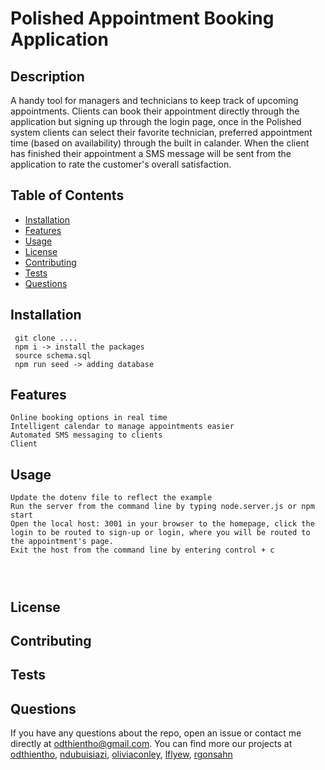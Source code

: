 # Polished Appointment Booking Application

## Description 
A handy tool for managers and technicians to keep track of upcoming appointments. Clients can book their appointment directly through the application but signing up through the login page, once in the Polished system clients can select their favorite technician, preferred appointment time (based on availability) through the built in calander. When the client has finished their appointment a SMS message will be sent from the application to rate the customer's overall satisfaction.

  ## Table of Contents
  - [Installation](#installation)
  - [Features](#features)
  - [Usage](#usage)
  - [License](#license)
  - [Contributing](#contributing)
  - [Tests](#tests)
  - [Questions](#questions)

## Installation
  ```
   git clone ....
   npm i -> install the packages
   source schema.sql
   npm run seed -> adding database
  ``` 

  
## Features 
```
Online booking options in real time
Intelligent calendar to manage appointments easier
Automated SMS messaging to clients 
Client 
```
  
## Usage 
```
Update the dotenv file to reflect the example 
Run the server from the command line by typing node.server.js or npm start
Open the local host: 3001 in your browser to the homepage, click the login to be routed to sign-up or login, where you will be routed to the appointment's page. 
Exit the host from the command line by entering control + c




```


##  License

## Contributing

## Tests

## Questions
If you have any questions about the repo, open an issue or contact me directly at odthientho@gmail.com. You can find more our projects at [odthientho](https://github.com/odthientho/), 
[ndubuisiazi](https://github.com/ndubuisiazi), [oliviaconley](https://github.com/oliviaconley),
[lflyew](https://github.com/lflyew), [rgonsahn](https://github.com/rgonsahn)
